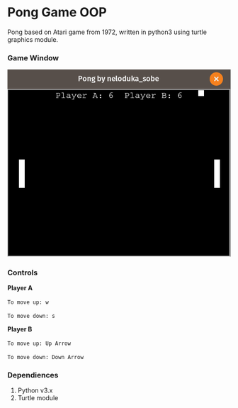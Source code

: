 # Pong Game OOP
Pong based on Atari game from 1972, written in python3 using turtle graphics module.
### Game Window
![Game Window](pong-picture.png)
### Controls

**Player A**

`To move up: w`

`To move down: s`
 
 **Player B**
 
`To move up: Up Arrow`

`To move down: Down Arrow`

### Dependiences
 1. Python v3.x
 2. Turtle module
